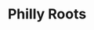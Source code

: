 ---
pid: CH805
title: Philly Roots
location_transcription: Any urban location of wildlife (trees, plants, etc.)
zipcode: '23221'
outside_phl: 'Richmond VA '
neighborhood: 
age: '20'
age_range: 20-29
instagram: 
image_file_name: CH_805.jpg
proposal_transcription: "-a tree; with the idea that everything starts in one place
  but can branch out in to many different areas & ideas. This encompasses the diversity
  of the modern Philadelphia. The leaves + branches representing the people and cultures
  within Philadelphia."
topic: Culture,Inclusivity,Philadelphia,Unity,Race Ethnicity
topic_summary: 0, 0, 0, 0, 0
type: Tree
keywords_other: 
credit: Megan Liverman
image_labels: 
twitter: 
facebook: 
permalink: "/monuments/ch805/"
layout: item-page
---